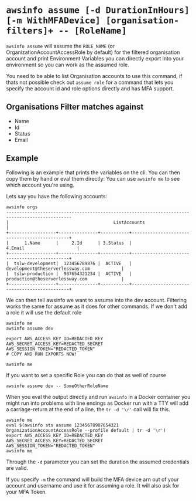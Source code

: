 # `awsinfo assume [-d DurationInHours] [-m WithMFADevice] [organisation-filters]+ -- [RoleName]`

`awsinfo assume` will assume the `ROLE_NAME` (or OrganizationAccountAccessRole by default)
for the filtered organisation account and print Environment Variables you can directly export
into your environment so you can work as the assumed role.

You need to be able to list Organisation accounts to use this command, if thats not possible
check out `assume role` for a command that lets you specify the account id and role options directly
and has MFA support.

## Organisations Filter matches against

* Name
* Id
* Status
* Email

## Example

Following is an example that prints the variables on the cli. You can then copy them by hand or eval them directly:
You can use `awsinfo me` to see which account you're using.

Lets say you have the following accounts:
```
awsinfo orgs
-----------------------------------------------------------------------------------------------
|                                        ListAccounts                                         |
+------------------+---------------+-----------+----------------------------------------------+
|      1.Name      |     2.Id      | 3.Status  |                   4.Email                    |
+------------------+---------------+-----------+----------------------------------------------+
|  tslw-development|  123456789876 |  ACTIVE   |  development@theserverlessway.com            |
|  tslw-production |  987654321234 |  ACTIVE   |  production@theserverlessway.com             |
+------------------+---------------+-----------+----------------------------------------------+
```

We can then tell awsinfo we want to assume into the dev account. Filtering works the same for assume as it does
for other commands. If we don't add a role it will use the default role

```
awsinfo me
awsinfo assume dev

export AWS_ACCESS_KEY_ID=REDACTED_KEY AWS_SECRET_ACCESS_KEY=REDACTED_SECRET AWS_SESSION_TOKEN="REDACTED_TOKEN"
# COPY AND RUN EXPORTS NOW!

awsinfo me
```

If you want to set a specific Role you can do that as well of course

```
awsinfo assume dev -- SomeOtherRoleName
```

When you eval the output directly and run `awsinfo` in a Docker container you might run into problems with line
endings as Docker run with a TTY will add a carriage-return at the end of a line. the `tr -d '\r'` call will fix
this.

```
awsinfo me
eval $(awsinfo sts assume 12345678987654321 OrganizationAccountAccessRole --profile default | tr -d '\r')
export AWS_ACCESS_KEY_ID=REDACTED_KEY AWS_SECRET_ACCESS_KEY=REDACTED_SECRET AWS_SESSION_TOKEN="REDACTED_TOKEN"
awsinfo me
```

Through the `-d` parameter you can set the duration the assumed credentials are valid.

If you specify `-m` the command will build the MFA device arn out of your account and username and use it for assuming a role. It will also ask for your MFA Token.